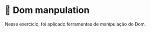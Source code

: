 # :construction: Dom manpulation

Nesse exercício, foi aplicado ferramentas de manipulação do Dom.

